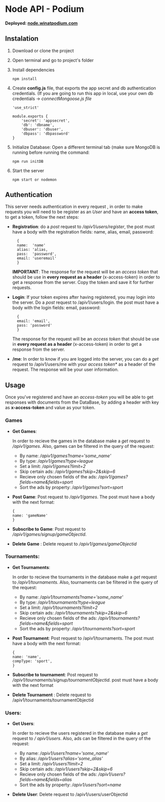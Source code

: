 # Node API - Podium
#### Deployed: [node.winatpodium.com](https://node.winatpodium.com)
## Instalation

1. Download or clone the project
2. Open terminal and go to project's folder
3. Install dependencies 

	```
	npm install
	```
4. Create **config.js** file, that exports the app secret and db authentication credentials. (If you are going to run this app in local, use your own db credentials -> *connectMongoose.js file*

	```
	'use_strict'
	
	module.exports {
		'secret': 'appsecret',
		'db': 'dbname',
		'dbuser': 'dbuser',
		'dbpass': 'dbpassword'
	}
	```
	
4. Initialize Database: Open a different terminal tab (make sure MongoDB is running before running the command:
	
	```
 	npm run initDB 
 	```
 
	
5. Start the server
	
	```
	npm start or nodemon
	```

 	
 	

## Authentication

This server needs authentication in every request , in order to make requests you will need to be register as an *User* and have an **access token**, to get a token, follow the next steps:
	
* **Registration**: do a *post* request to */apiv1/users/register*, the post must have a body with the registration fields: name, alias, email, password:
	
		{ 
		name:  'name'
		alias: 'alias,
		pass:  'password',
		email: 'useremail'
		}
		  
		
	**IMPORTANT**: The response for the request will be an *access token* that should be use in 	**every request as a header** (x-access-token) in order to get a response 	from the server. Copy the token and save it for further requests.
		
		
* **Login**: If your token expires after having registered, you may login into the server. Do a *post* request to /apiv1/users/login. the post must have a body with the login fields: email, password:
	
		{
		email: 'email',
		pass: 'password'
		}

	The response for the request will be an *access token* that should be use in **every request as a header** (x-access-token) in order to get a response from the server.
	
* **/me**: In order to know if you are logged into the server, you can do a *get* request to /apiv1/users/me with your *access token** as a header of the request. The response will be your user information.
	

## Usage

Once you've registered and have an *access-token* you will be able to get responses with documents from the DataBase, by adding a header with key as **x-access-token** and value as your token.

### Games

* **Get Games**:

	 In order to recieve the games in the database make a *get* request to */apiv1/games*. Also, games can be filtered in the query of the request:

	* By name:  */apiv1/games?name='some_name'* 
	* By type: */apiv1/games?type=league*
	* Set a limit: */apiv1/games?limit=2*
	* Skip certain ads: */apiv1/games?skip=2&skip=6*
	* Recieve only chosen fields of the ads: */apiv1/games?fields=name&fields=sport*
	* Sort the ads by property: */apiv1/games?sort=sport*

* **Post Game**: Post request to */apiv1/games*. The post must have a body with the next format:
	
	```
	{
	name: 'gameName'
	}
	```

	
* **Subscribe to Game**: Post request to */apiv1/games/signup/gameObjectid*.

* **Delete Game** : Delete request to */apiv1/games/gameObjectid*

### Tournaments:

* **Get Tournaments**:

	 In order to recieve the tournaments in the database make a *get* request to */apiv1/tournaments*. Also, tournaments can be filtered in the query of the request:

	* By name:  */apiv1/tournaments?name='some_name'* 
	* By type: */apiv1/tournaments?type=league*
	* Set a limit: */apiv1/tournaments?limit=2*
	* Skip certain ads: */apiv1/tournaments?skip=2&skip=6*
	* Recieve only chosen fields of the ads: */apiv1/tournaments?fields=name&fields=sport*
	* Sort the ads by property: */apiv1/tournaments?sort=sport*

* **Post Tournament**: Post request to /apiv1/tournaments. The post must have a body with the next format:

	```
	{
	name: 'name',
	compType: 'sport',
	}
	
	```
* **Subscribe to tournament**: Post request to */apiv1/tournaments/signup/tournamentObjectid*. post must have a body with the next format
	
* **Delete Tournament** : Delete request to /apiv1/tournaments/tournamentObjectid
		
### Users:
* **Get Users**:

 	In order to recieve the users registered in the database make a *get* request to */	apiv1/users*. Also, ads can be filtered in the query of the request:
 	
 	* By name:  */apiv1/users?name='some_name'*
 	* By alias:  */apiv1/users?alias='some_alias'*
 	* Set a limit: */apiv1/users?limit=2*
 	* Skip certain ads: */apiv1/users?skip=2&skip=6*
 	* Recieve only chosen fields of the ads: */apiv1/users?fields=name&fields=alias*
 	* Sort the ads by property: */apiv1/users?sort=name*

* **Delete User**: Delete request to /apiv1/users/userObjectid
